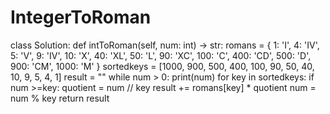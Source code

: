 # IntegerToRoman
class Solution:
    def intToRoman(self, num: int) -> str:
        romans = { 
            1: 'I',
            4: 'IV',
            5: 'V',
            9: 'IV',
            10: 'X',
            40: 'XL',
            50: 'L',
            90: 'XC',
            100: 'C',
            400: 'CD',
            500: 'D',
            900: 'CM',
            1000: 'M'
        }
        sortedkeys = [1000, 900, 500, 400, 100, 90, 50, 40, 10, 9, 5, 4, 1]
        result = ""
        while num > 0:
            print(num)
            for key in sortedkeys:
                if num >=key:
                    quotient = num // key
                    result += romans[key] * quotient
                    num = num % key 
        return result
